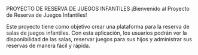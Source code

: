 
PROYECTO DE RESERVA DE JUEGOS INFANTILES
¡Bienvenido al Proyecto de Reserva de Juegos Infantiles!

Este proyecto tiene como objetivo crear una plataforma para la reserva de salas de juegos infantiles. Con esta aplicación, los usuarios podrán ver la disponibilidad de las salas, reservar juegos para sus hijos y administrar sus reservas de manera fácil y rápida.
